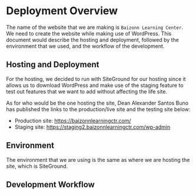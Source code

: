 # Deployment Overview

The name of the website that we are making is `Baizonn Learning Center`. We need to create the website while making use of WordPress. This document would describe the hosting and deployment, followed by the environment that we used, and the workflow of the development.

## Hosting and Deployment

For the hosting, we decided to run with SiteGround for our hosting since it allows us to download WordPress and make use of the staging feature to test out features that we want to add without affecting the life site.

As for who would be the one hosting the site, Dean Alexander Santos Buno has published the links to the production/live site and the testing site below:
- Production site: <a href="https://baizonnlearningctr.com/">https://baizonnlearningctr.com/</a>
- Staging site: <a href="https://staging2.baizonnlearningctr.com/wp-admin">https://staging2.baizonnlearningctr.com/wp-admin</a>

## Environment

The environment that we are using is the same as where we are hosting the site, which is SiteGround.

## Development Workflow

